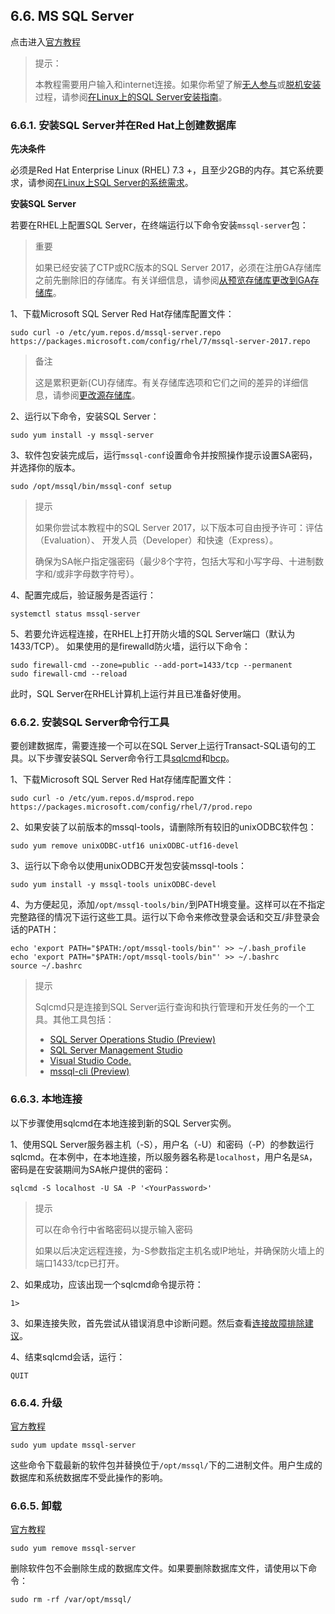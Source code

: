 ## 6.6. MS SQL Server

点击进入[官方教程](https://docs.microsoft.com/zh-cn/sql/linux/quickstart-install-connect-red-hat)

> 提示：
>
> 本教程需要用户输入和internet连接。如果你希望了解[无人参与](https://docs.microsoft.com/zh-cn/sql/linux/sql-server-linux-setup#unattended)或[脱机安装](https://docs.microsoft.com/zh-cn/sql/linux/sql-server-linux-setup#offline)过程，请参阅[在Linux上的SQL Server安装指南](https://docs.microsoft.com/zh-cn/sql/linux/sql-server-linux-setup)。

### 6.6.1. 安装SQL Server并在Red Hat上创建数据库

**先决条件**

必须是Red Hat Enterprise Linux (RHEL) 7.3 +，且至少2GB的内存。其它系统要求，请参阅[在Linux上SQL Server的系统需求](https://docs.microsoft.com/zh-cn/sql/linux/sql-server-linux-setup#system)。

**安装SQL Server**

若要在RHEL上配置SQL Server，在终端运行以下命令安装`mssql-server`包：

> 重要
> 
> 如果已经安装了CTP或RC版本的SQL Server 2017，必须在注册GA存储库之前先删除旧的存储库。有关详细信息，请参阅[从预览存储库更改到GA存储库](https://docs.microsoft.com/zh-cn/sql/linux/sql-server-linux-change-repo)。

1、下载Microsoft SQL Server Red Hat存储库配置文件：

```
sudo curl -o /etc/yum.repos.d/mssql-server.repo https://packages.microsoft.com/config/rhel/7/mssql-server-2017.repo
```

> 备注
> 
> 这是累积更新(CU)存储库。有关存储库选项和它们之间的差异的详细信息，请参阅[更改源存储库](https://docs.microsoft.com/zh-cn/sql/linux/sql-server-linux-setup#repositories)。

2、运行以下命令，安装SQL Server：

```
sudo yum install -y mssql-server
```

3、软件包安装完成后，运行`mssql-conf`设置命令并按照操作提示设置SA密码，并选择你的版本。

```
sudo /opt/mssql/bin/mssql-conf setup
```

> 提示
> 
> 如果你尝试本教程中的SQL Server 2017，以下版本可自由授予许可：评估（Evaluation）、 开发人员（Developer）和快速（Express）。
>
> 确保为SA帐户指定强密码（最少8个字符，包括大写和小写字母、十进制数字和/或非字母数字符号）。

4、配置完成后，验证服务是否运行：

```
systemctl status mssql-server
```

5、若要允许远程连接，在RHEL上打开防火墙的SQL Server端口（默认为1433/TCP）。 如果使用的是firewalld防火墙，运行以下命令：

```
sudo firewall-cmd --zone=public --add-port=1433/tcp --permanent
sudo firewall-cmd --reload
```

此时，SQL Server在RHEL计算机上运行并且已准备好使用。

### 6.6.2. 安装SQL Server命令行工具

要创建数据库，需要连接一个可以在SQL Server上运行Transact-SQL语句的工具。以下步骤安装SQL Server命令行工具[sqlcmd](https://docs.microsoft.com/zh-cn/sql/tools/sqlcmd-utility)和[bcp](https://docs.microsoft.com/zh-cn/sql/tools/bcp-utility)。

1、下载Microsoft SQL Server Red Hat存储库配置文件：

```
sudo curl -o /etc/yum.repos.d/msprod.repo https://packages.microsoft.com/config/rhel/7/prod.repo
```

2、如果安装了以前版本的mssql-tools，请删除所有较旧的unixODBC软件包：

```
sudo yum remove unixODBC-utf16 unixODBC-utf16-devel
```

3、运行以下命令以使用unixODBC开发包安装mssql-tools：

```
sudo yum install -y mssql-tools unixODBC-devel
```

4、为方便起见，添加`/opt/mssql-tools/bin/`到PATH境变量。这样可以在不指定完整路径的情况下运行这些工具。运行以下命令来修改登录会话和交互/非登录会话的PATH：

```
echo 'export PATH="$PATH:/opt/mssql-tools/bin"' >> ~/.bash_profile
echo 'export PATH="$PATH:/opt/mssql-tools/bin"' >> ~/.bashrc
source ~/.bashrc
```

> 提示
>
> Sqlcmd只是连接到SQL Server运行查询和执行管理和开发任务的一个工具。其他工具包括：
>
> 
> * [SQL Server Operations Studio (Preview)](https://docs.microsoft.com/en-us/sql/sql-operations-studio/what-is)
> * [SQL Server Management Studio](https://docs.microsoft.com/en-us/sql/linux/sql-server-linux-develop-use-ssms)
> * [Visual Studio Code.](https://docs.microsoft.com/en-us/sql/linux/sql-server-linux-develop-use-vscode)
> * [mssql-cli (Preview)](https://blogs.technet.microsoft.com/dataplatforminsider/2017/12/12/try-mssql-cli-a-new-interactive-command-line-tool-for-sql-server/)

### 6.6.3. 本地连接

以下步骤使用sqlcmd在本地连接到新的SQL Server实例。

1、使用SQL Server服务器主机（-S），用户名（-U）和密码（-P）的参数运行sqlcmd。在本例中，在本地连接，所以服务器名称是`localhost`，用户名是`SA`，密码是在安装期间为SA帐户提供的密码：

```
sqlcmd -S localhost -U SA -P '<YourPassword>'
```

> 提示
>
> 可以在命令行中省略密码以提示输入密码
>
> 如果以后决定远程连接，为-S参数指定主机名或IP地址，并确保防火墙上的端口1433/tcp已打开。

2、如果成功，应该出现一个sqlcmd命令提示符：

```
1>
```

3、如果连接失败，首先尝试从错误消息中诊断问题。然后查看[连接故障排除建议](https://docs.microsoft.com/en-us/sql/linux/sql-server-linux-troubleshooting-guide#connection)。

4、结束sqlcmd会话，运行：

```
QUIT
```

### 6.6.4. 升级

[官方教程](https://docs.microsoft.com/en-us/sql/linux/sql-server-linux-setup#upgrade)

```
sudo yum update mssql-server
```

这些命令下载最新的软件包并替换位于`/opt/mssql/`下的二进制文件。用户生成的数据库和系统数据库不受此操作的影响。

### 6.6.5. 卸载

[官方教程](https://docs.microsoft.com/en-us/sql/linux/sql-server-linux-setup#uninstall)

```
sudo yum remove mssql-server
```

删除软件包不会删除生成的数据库文件。如果要删除数据库文件，请使用以下命令：

```
sudo rm -rf /var/opt/mssql/
```
